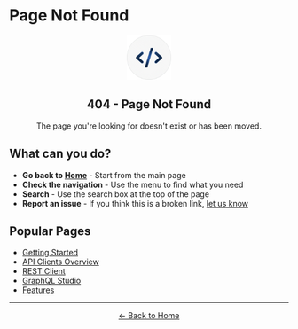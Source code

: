 # Page Not Found

<div align="center">
  <img src="assets/logo.png" alt="API Studio Logo" width="80" height="80">
  <h2>404 - Page Not Found</h2>
  <p>The page you're looking for doesn't exist or has been moved.</p>
</div>

## What can you do?

- **Go back to [Home](index.md)** - Start from the main page
- **Check the navigation** - Use the menu to find what you need
- **Search** - Use the search box at the top of the page
- **Report an issue** - If you think this is a broken link, [let us know](https://github.com/Lusan-sapkota/Api-Studio/issues)

## Popular Pages

- [Getting Started](getting-started/installation.md)
- [API Clients Overview](api-clients/overview.md)
- [REST Client](api-clients/rest-client.md)
- [GraphQL Studio](api-clients/graphql-studio.md)
- [Features](features/collections.md)

---

<div align="center">
  <p><a href="index.md">← Back to Home</a></p>
</div>